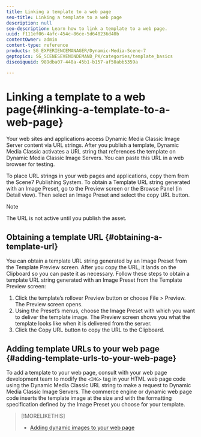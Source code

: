 ```yaml
---
title: Linking a template to a web page
seo-title: Linking a template to a web page
description: null
seo-description: Learn how to link a template to a web page.
uuid: f111ef06-4afc-454c-86ce-5d640236d40b
contentOwner: admin
content-type: reference
products: SG_EXPERIENCEMANAGER/Dynamic-Media-Scene-7
geptopics: SG_SCENESEVENONDEMAND_PK/categories/template_basics
discoiquuid: 989dba07-448a-45b1-b157-af50abb5359a

---
```


# Linking a template to a web page{#linking-a-template-to-a-web-page}

Your web sites and applications access Dynamic Media Classic Image Server content via URL strings. After you publish a template, Dynamic Media Classic activates a URL string that references the template on Dynamic Media Classic Image Servers. You can paste this URL in a web browser for testing.

To place URL strings in your web pages and applications, copy them from the Scene7 Publishing System. To obtain a Template URL string generated with an Image Preset, go to the Preview screen or the Browse Panel (in Detail view). Then select an Image Preset and select the copy URL button.

>[!NOTE]
>
>The URL is not active until you publish the asset.

## Obtaining a template URL {#obtaining-a-template-url}

You can obtain a template URL string generated by an Image Preset from the Template Preview screen. After you copy the URL, it lands on the Clipboard so you can paste it as necessary. Follow these steps to obtain a template URL string generated with an Image Preset from the Template Preview screen:

1. Click the template’s rollover Preview button or choose File &gt; Preview. The Preview screen opens.
1. Using the Preset’s menus, choose the Image Preset with which you want to deliver the template image. The Preview screen shows you what the template looks like when it is delivered from the server.
1. Click the Copy URL button to copy the URL to the Clipboard.

## Adding template URLs to your web page {#adding-template-urls-to-your-web-page}

To add a template to your web page, consult with your web page development team to modify the `<IMG>` tag in your HTML web page code using the Dynamic Media Classic URL string to make a request to Dynamic Media Classic Image Servers. The commerce engine or dynamic web page code inserts the template image at the size and with the formatting specification defined by the Image Preset you choose for your template.

>[!MORELIKETHIS]
>
>* [Adding dynamic images to your web page](linking-urls-web-application.md#adding_dynamic_images_to_your_web_page)
